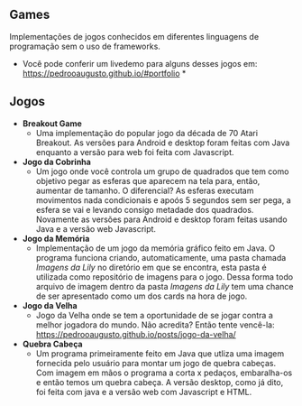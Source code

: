 ## Games
Implementações de jogos conhecidos em diferentes linguagens de programação sem o uso de frameworks.
* Você pode conferir um livedemo para alguns desses jogos em: https://pedrooaugusto.github.io/#portfolio *
## Jogos
  * **Breakout Game**
    * Uma implementação do popular jogo da década de 70 Atari Breakout. As versões para Android e desktop foram feitas com Java enquanto a versão para web foi feita com Javascript.
  * **Jogo da Cobrinha**
    * Um jogo onde você controla um grupo de quadrados que tem como objetivo pegar as esferas que aparecem na tela para, então, aumentar de tamanho. O diferencial? As esferas executam movimentos nada condicionais e apoós 5 segundos sem ser pega, a esfera se vai e levando consigo metadade dos quadrados.
    Novamente as versões para Android e desktop foram feitas usando Java e a versão web Javascript.
  * **Jogo da Memória**
    * Implementação de um jogo da memória gráfico feito em Java. O programa funciona criando, automaticamente, uma pasta chamada *Imagens da Lily* no diretório em que se encontra, esta pasta é utilizada como repositório de imagens para o jogo. Dessa forma todo arquivo de imagem dentro da pasta *Imagens da Lily* tem uma chance de ser apresentado como um dos cards na hora de jogo.
  * **Jogo da Velha**
    * Jogo da Velha onde se tem a oportunidade de se jogar contra a melhor jogadora do mundo. Não acredita? Então tente vencê-la: https://pedrooaugusto.github.io/posts/jogo-da-velha/
  * **Quebra Cabeça**
    * Um programa primeiramente feito em Java que utliza uma imagem fornecida pelo usuário para montar um jogo de quebra cabeças. Com imagem em mãos o programa a corta x pedaços, embaralha-os e então temos um quebra cabeça. A versão desktop, como já dito, foi feita com java e a versão web com Javascript e HTML.
